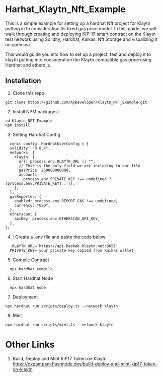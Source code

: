 # Harhat_Klaytn_Nft_Example

This is a simple example for setting up a hardhat Nft project for Klaytn putting in to consideration its fixed gas price model. In this guide, we will walk through creating and deploying KIP-17 smart contract on the Klaytn test network using Solidity, Hardhat, Kaikas, Nft Storage and visualizing it on opensea. 

This would guide you into how to set up a project, test and deploy it to klaytn putting into consideration the Klaytn compatible gas price using Hardhat and ethers js.

## Installation
1. Clone this repo:

```shell
git clone https://github.com/AyDeveloper/Klaytn_NFT_Example.git
```

2. Install NPM packages:

```shell
cd Klaytn_NFT_Example
npm install
```
3. Setting Hardhat Config
```shell
  const config: HardhatUserConfig = {
  solidity: "0.8.4",
  networks: {
    klaytn: {
      url: process.env.KLAYTN_URL || "",
      // This is the only field we are including in our file
      gasPrice: 250000000000,
      accounts:
        process.env.PRIVATE_KEY !== undefined ? [process.env.PRIVATE_KEY] : [],
    },
  },
  gasReporter: {
    enabled: process.env.REPORT_GAS !== undefined,
    currency: "USD",
  },
  etherscan: {
    apiKey: process.env.ETHERSCAN_API_KEY,
  },
};

```

4. : Create a .env file and paste the code below

```shell
   KLAYTN_URL='https://api.baobab.klaytn.net:8651'
  PRIVATE_KEY= your private key copied from kaikas wallet

```

5. Compile Contract

```shell
  npx hardhat compile
```

6. Start Hardhat Node

```shell
  npx hardhat node
```

7. Deployment

```shell
npx hardhat run scripts/deploy.ts --network klaytn
```


8. Mint

```shell
npx hardhat run scripts/mint.ts --network klaytn
```



# Other Links
1. Build, Deploy and Mint KIP17 Token on Klaytn https://oxpampam.hashnode.dev/build-deploy-and-mint-kip17-token-on-klaytn

